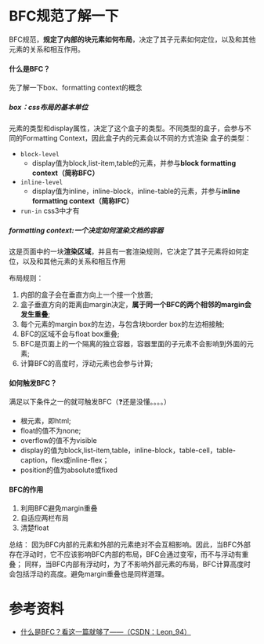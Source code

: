 # BFC规范了解一下
BFC规范，**规定了内部的块元素如何布局**，决定了其子元素如何定位，以及和其他元素的关系和相互作用。
#### 什么是BFC？
先了解一下box、formatting context的概念
##### box：css布局的基本单位
元素的类型和display属性，决定了这个盒子的类型。不同类型的盒子，会参与不同的Formatting Context，因此盒子内的元素会以不同的方式渲染
盒子的类型：
  - `block-level`
    - display值为block,list-item,table的元素，并参与**block formatting context（简称BFC）**
  - `inline-level`
    - display值为inline，inline-block，inline-table的元素，并参与**inline formatting context（简称IFC）**
  - `run-in` css3中才有

##### formatting context:一个决定如何渲染文档的容器
这是页面中的一块**渲染区域**，并且有一套渲染规则，它决定了其子元素将如何定位，以及和其他元素的关系和相互作用

布局规则：
  1. 内部的盒子会在垂直方向上一个接一个放置;
  2. 盒子垂直方向的距离由margin决定，**属于同一个BFC的两个相邻的margin会发生重叠**;
  3. 每个元素的margin box的左边，与包含块border box的左边相接触;
  4. BFC的区域不会与float box重叠;
  5. BFC是页面上的一个隔离的独立容器，容器里面的子元素不会影响到外面的元素;
  6. 计算BFC的高度时，浮动元素也会参与计算;

#### 如何触发BFC？
满足以下条件之一的就可触发BFC（:question:还是没懂。。。。）

  - 根元素，即html;
  - float的值不为none;
  - overflow的值不为visible
  - display的值为block,list-item,table，inline-block，table-cell，table-caption，flex或inline-flex；
  - position的值为absolute或fixed

#### BFC的作用
1. 利用BFC避免margin重叠
2. 自适应两栏布局
3. 清楚float

总结：
因为BFC内部的元素和外部的元素绝对不会互相影响。因此，当BFC外部存在浮动时，它不应该影响BFC内部的布局，BFC会通过变窄，而不与浮动有重叠；
同样，当BFC内部有浮动时，为了不影响外部元素的布局，BFC计算高度时会包括浮动的高度。避免margin重叠也是同样道理。

# 参考资料
- [什么是BFC？看这一篇就够了——（CSDN：Leon_94）](https://blog.csdn.net/sinat_36422236/article/details/88763187)